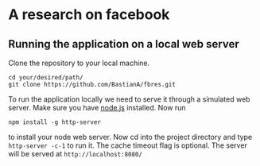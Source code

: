 # A research on facebook

## Running the application on a local web server
Clone the repository to your local machine.
```
cd your/desired/path/
git clone https://github.com/BastianA/fbres.git
```
To run the application locally we need to serve it through a simulated web server.
Make sure you have [node.js](https://nodejs.org/en/) installed.
Now run 
```
npm install -g http-server
```
to install your node web server.
Now cd into the project directory and type `http-server -c-1` to run it. The cache timeout flag is optional. 
The server will be served at `http://localhost:8080/`